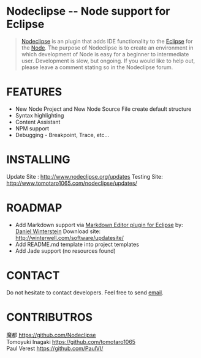 ﻿# Nodeclipse -- Node support for Eclipse


> [Nodeclipse](http://www.nodeclipse.org/) is an plugin that 
adds IDE functionality to the [Eclipse](http://www.eclipse.org/) 
for the [Node](http://www.nodejs.org/). 
The purpose of Nodeclipse is to create an environment in 
which development of Node is easy for a beginner to intermediate user. 
Development is slow, but ongoing. If you would like to help out, 
please leave a comment stating so in the Nodeclipse forum.

# FEATURES

* New Node Project and New Node Source File create default structure
* Syntax highlighting
* Content Assistant
* NPM support
* Debugging - Breakpoint, Trace, etc...

# INSTALLING

Update Site : http://www.nodeclipse.org/updates
Testing Site: http://www.tomotaro1065.com/nodeclipse/updates/

# ROADMAP

* Add Markdown support via [Markdown Editor plugin for Eclipse](http://www.winterwell.com/software/markdown-editor.php) by: [Daniel Winterstein](http://winterstein.me.uk)
	Download site: http://winterwell.com/software/updatesite/
* Add README.md template into project templates	
* Add Jade support	(no resources found)

# CONTACT
Do not hesitate to contact developers. Feel free to send [email](mailto:dev@nodeclipse.com).

# CONTRIBUTROS
魔都 https://github.com/Nodeclipse  
Tomoyuki Inagaki https://github.com/tomotaro1065  
Paul Verest https://github.com/PaulVI/  
